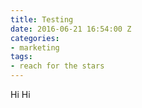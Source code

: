 ```yaml
---
title: Testing
date: 2016-06-21 16:54:00 Z
categories:
- marketing
tags:
- reach for the stars
---
```


Hi Hi